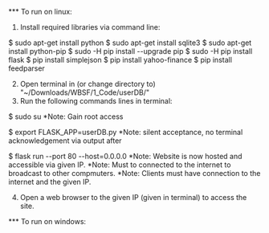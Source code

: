 *** To run on linux:

1) Install required libraries via command line:

$ sudo apt-get install python
$ sudo apt-get install sqlite3
$ sudo apt-get install python-pip
$ sudo -H pip install --upgrade pip
$ sudo -H pip install flask
$ pip install simplejson
$ pip install yahoo-finance
$ pip install feedparser

2) Open terminal in (or change directory to) "~/Downloads/WBSF/1_Code/userDB/"
3) Run the following commands lines in terminal:

$ sudo su
*Note: Gain root access

$ export FLASK_APP=userDB.py
*Note: silent acceptance, no terminal acknowledgement via output after

$ flask run --port 80 --host=0.0.0.0
*Note: Website is now hosted and accessible via given IP.
*Note: Must to connected to the internet to broadcast to other compmuters.
*Note: Clients must have connection to the internet and the given IP.

4) Open a web browser to the given IP (given in terminal) to access the site.


*** To run on windows:


